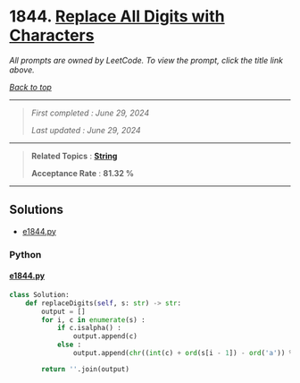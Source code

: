 # 1844. [Replace All Digits with Characters](<https://leetcode.com/problems/replace-all-digits-with-characters>)

*All prompts are owned by LeetCode. To view the prompt, click the title link above.*

*[Back to top](<../README.md>)*

------

> *First completed : June 29, 2024*
>
> *Last updated : June 29, 2024*

------

> **Related Topics** : **[String](<by_topic/String.md>)**
>
> **Acceptance Rate** : **81.32 %**

------

## Solutions

- [e1844.py](<../my-submissions/e1844.py>)
### Python
#### [e1844.py](<../my-submissions/e1844.py>)
```Python
class Solution:
    def replaceDigits(self, s: str) -> str:
        output = []
        for i, c in enumerate(s) :
            if c.isalpha() :
                output.append(c)
            else :
                output.append(chr((int(c) + ord(s[i - 1]) - ord('a')) % 26 + ord('a')))

        return ''.join(output)
```

